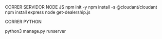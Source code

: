 CORRER SERVIDOR NODE JS
npm init -y
npm install -s @cloudant/cloudant 
npm install express 
node get-dealership.js

CORRER PYTHON

python3 manage.py runserver